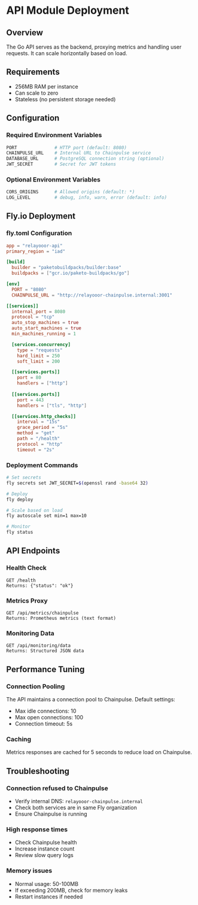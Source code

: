 # API Module Deployment

## Overview

The Go API serves as the backend, proxying metrics and handling user requests. It can scale horizontally based on load.

## Requirements

- 256MB RAM per instance
- Can scale to zero
- Stateless (no persistent storage needed)

## Configuration

### Required Environment Variables

```bash
PORT              # HTTP port (default: 8080)
CHAINPULSE_URL    # Internal URL to Chainpulse service
DATABASE_URL      # PostgreSQL connection string (optional)
JWT_SECRET        # Secret for JWT tokens
```

### Optional Environment Variables

```bash
CORS_ORIGINS      # Allowed origins (default: *)
LOG_LEVEL         # debug, info, warn, error (default: info)
```

## Fly.io Deployment

### fly.toml Configuration

```toml
app = "relayooor-api"
primary_region = "iad"

[build]
  builder = "paketobuildpacks/builder:base"
  buildpacks = ["gcr.io/paketo-buildpacks/go"]

[env]
  PORT = "8080"
  CHAINPULSE_URL = "http://relayooor-chainpulse.internal:3001"

[[services]]
  internal_port = 8080
  protocol = "tcp"
  auto_stop_machines = true
  auto_start_machines = true
  min_machines_running = 1

  [services.concurrency]
    type = "requests"
    hard_limit = 250
    soft_limit = 200

  [[services.ports]]
    port = 80
    handlers = ["http"]
    
  [[services.ports]]
    port = 443
    handlers = ["tls", "http"]

  [[services.http_checks]]
    interval = "15s"
    grace_period = "5s"
    method = "get"
    path = "/health"
    protocol = "http"
    timeout = "2s"
```

### Deployment Commands

```bash
# Set secrets
fly secrets set JWT_SECRET=$(openssl rand -base64 32)

# Deploy
fly deploy

# Scale based on load
fly autoscale set min=1 max=10

# Monitor
fly status
```

## API Endpoints

### Health Check
```
GET /health
Returns: {"status": "ok"}
```

### Metrics Proxy
```
GET /api/metrics/chainpulse
Returns: Prometheus metrics (text format)
```

### Monitoring Data
```
GET /api/monitoring/data
Returns: Structured JSON data
```

## Performance Tuning

### Connection Pooling
The API maintains a connection pool to Chainpulse. Default settings:
- Max idle connections: 10
- Max open connections: 100
- Connection timeout: 5s

### Caching
Metrics responses are cached for 5 seconds to reduce load on Chainpulse.

## Troubleshooting

### Connection refused to Chainpulse
- Verify internal DNS: `relayooor-chainpulse.internal`
- Check both services are in same Fly organization
- Ensure Chainpulse is running

### High response times
- Check Chainpulse health
- Increase instance count
- Review slow query logs

### Memory issues
- Normal usage: 50-100MB
- If exceeding 200MB, check for memory leaks
- Restart instances if needed